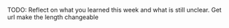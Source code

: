 TODO: Reflect on what you learned this week and what is still unclear.
Get url
make the length changeable
